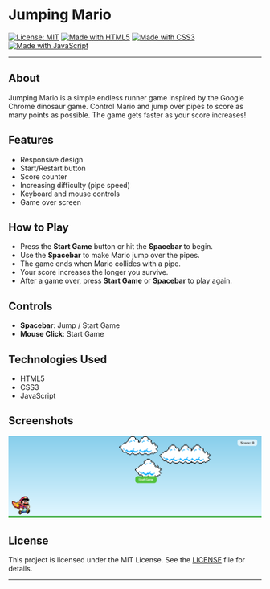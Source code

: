 
# Jumping Mario

[![License: MIT](https://img.shields.io/badge/License-MIT-green.svg)](LICENSE)
[![Made with HTML5](https://img.shields.io/badge/HTML5-%23E34F26.svg?&logo=html5&logoColor=white)](https://developer.mozilla.org/en-US/docs/Web/Guide/HTML/HTML5)
[![Made with CSS3](https://img.shields.io/badge/CSS3-%231572B6.svg?&logo=css3&logoColor=white)](https://developer.mozilla.org/en-US/docs/Web/CSS)
[![Made with JavaScript](https://img.shields.io/badge/JavaScript-%23F7DF1E.svg?&logo=javascript&logoColor=black)](https://developer.mozilla.org/en-US/docs/Web/JavaScript)

---

## About

Jumping Mario is a simple endless runner game inspired by the Google Chrome dinosaur game. Control Mario and jump over pipes to score as many points as possible. The game gets faster as your score increases!

## Features
- Responsive design
- Start/Restart button
- Score counter
- Increasing difficulty (pipe speed)
- Keyboard and mouse controls
- Game over screen

## How to Play
- Press the **Start Game** button or hit the **Spacebar** to begin.
- Use the **Spacebar** to make Mario jump over the pipes.
- The game ends when Mario collides with a pipe.
- Your score increases the longer you survive.
- After a game over, press **Start Game** or **Spacebar** to play again.

## Controls
- **Spacebar**: Jump / Start Game
- **Mouse Click**: Start Game

## Technologies Used
- HTML5
- CSS3
- JavaScript

## Screenshots

![In Game](./images/Screen_in_game.png)

## License

This project is licensed under the MIT License. See the [LICENSE](LICENSE) file for details.

---


